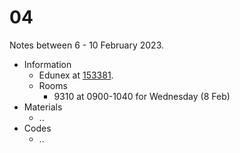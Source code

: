 # 04
Notes between 6 - 10 February 2023.

- Information
  + Edunex at [153381](https://edunex.itb.ac.id/courses/45279/preview/153381).
  + Rooms
    - 9310 at 0900-1040 for Wednesday (8 Feb)
- Materials
  + ..
- Codes
  + ..
